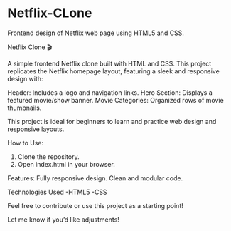 # Netflix-CLone
Frontend design of Netflix web page using HTML5 and CSS.

Netflix Clone 🎬

A simple frontend Netflix clone built with HTML and CSS. This project replicates the Netflix homepage layout, featuring a sleek and responsive design with:

Header: Includes a logo and navigation links.
Hero Section: Displays a featured movie/show banner.
Movie Categories: Organized rows of movie thumbnails.

This project is ideal for beginners to learn and practice web design and responsive layouts.

How to Use:
1. Clone the repository.
2. Open index.html in your browser.



Features:
Fully responsive design.
Clean and modular code.

Technologies Used
-HTML5
-CSS


Feel free to contribute or use this project as a starting point!

Let me know if you’d like adjustments!
